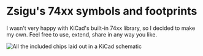 # Zsigu's 74xx symbols and footprints

I wasn't very happy with KiCad's built-in 74xx library, so I decided to make my own. Feel free to use, extend, share in any way you like.

![All the included chips laid out in a KiCad schematic](https://i.imgur.com/ydBIdab.png)
